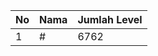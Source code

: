 | No | Nama            | Jumlah Level |
|----|-----------------|--------------|
| 1  | #    |    6762        |
